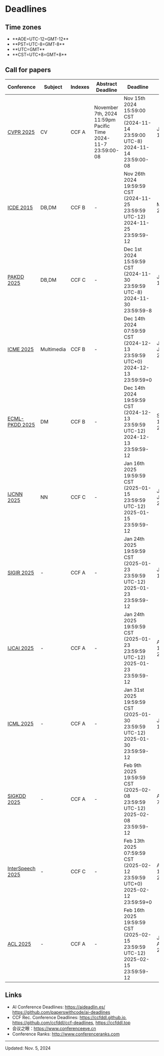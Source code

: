 # Deadlines

<script src="js/moment.js"></script>
<script src="js/moment-timezone-with-data.js"></script>
<!--
<script>
function getLocalTime(i) {
    if (typeof i !== "number") {
        return new Date();
    }
    var d = new Date();
    var len = d.getTime();
    var offset = d.getTimezoneOffset() * 60000;
    var utcTime = len + offset;
    return new Date(utcTime + 3600000 * i);
}
</script>
-->

## Time zones

- <script>document.write(moment().utcOffset(-12).format('MMMM Do YYYY, HH:mm:ss'));</script> **AOE=UTC-12=GMT-12**
- <script>document.write(moment().utcOffset(-8).format('MMMM Do YYYY, HH:mm:ss'));</script> **PST=UTC-8=GMT-8**
- <script>document.write(moment().utc().format('MMMM Do YYYY, HH:mm:ss'));</script> **UTC=GMT**
- <script>document.write(moment().utcOffset(8).format('MMMM Do YYYY, HH:mm:ss'));</script> **CST=UTC+8=GMT+8**

<!--
- **AOE=UTC-12=GMT-12** <script>var fiji=moment().tz('Pacific/Fiji');document.write(fiji.subtract(1, 'days').format('MMMM Do YYYY, HH:mm:ss'));</script>
- **PST=UTC-8=GMT-8** <script>var logangelas=moment().tz('America/Los_Angeles');document.write(logangelas.format('MMMM Do YYYY, HH:mm:ss'));</script>
- **UTC=GMT** <script>var london=moment().tz('Europe/London');document.write(london.format('MMMM Do YYYY, HH:mm:ss'));</script>
- **CST=UTC+8=GMT+8** <script>var shanghai=moment().tz('Asia/Shanghai');document.write(shanghai.format('MMMM Do YYYY, HH:mm:ss'));</script>
- AOE=UTC-12=GMT-12 <span>&nbsp;</span> <script>document.write(getLocalTime(-12).toString().split("GMT")[0].toString());</script>
- PST=UTC-8=GMT-8 <span>&nbsp;&nbsp;&nbsp;</span> <script>document.write(getLocalTime(-8).toString().split("GMT")[0].toString());</script>
- UTC=GMT <span>&nbsp;&nbsp;&nbsp;</span> <script>document.write(getLocalTime(0).toString().split("GMT")[0].toString());</script>
- CST=UTC+8=GMT-8 <span>&nbsp;</span> <script>document.write(getLocalTime(8).toString().split("GMT")[0].toString());</script>
-->

## Call for papers

| Conference| Subject| Indexes| Abstract Deadline| Deadline| Date| Place| Comments |
| - | - | - | - | - | - | - | - |
| [CVPR 2025](https://cvpr.thecvf.com/Conferences/2025) | CV | CCF A | November 7th, 2024 11:59pm Pacific Time <br/><span class="deadline">2024-11-7 23:59:00-08</span>| Nov 15th 2024 15:59:00 CST (2024-11-14 23:59:00 UTC-8) <br/><span class="deadline">2024-11-14 23:59:00-08</span> | June 10-17, 2025 | Nashville, Tennessee, USA |
| [ICDE 2015](https://ieee-icde.org/2025/) | DB,DM | CCF B | - | Nov 26th 2024 19:59:59 CST (2024-11-25 23:59:59 UTC-12) <br/><span class="deadline">2024-11-25 23:59:59-12</span> | May 19-23, 2025 | Hong Kong, China | - |
| [PAKDD 2025](https://pakdd2025.org) | DB,DM | CCF C | - | Dec 1st 2024 15:59:59 CST (2024-11-30 23:59:59 UTC-8) <br/><span class="deadline">2024-11-30 23:59:59-8</span> | June 10-13, 2025 | Sydney, Australia | - |
| [ICME 2025](https://2025.ieeeicme.org/) |Multimedia  | CCF B | - | Dec 14th 2024 07:59:59 CST (2024-12-13 23:59:59 UTC+0) <br/><span class="deadline">2024-12-13 23:59:59+0</span> | June 30 - July 4, 2025 | Nantes, France | - |
| [ECML-PKDD 2025](https://ecmlpkdd.org/2025/) | DM | CCF B | - | Dec 14th 2024 19:59:59 CST (2024-12-13 23:59:59 UTC-12) <br/><span class="deadline">2024-12-13 23:59:59-12</span> | September 15-19, 2024 | Porto, Portugal | - |
| [IJCNN 2025](https://2025.ijcnn.org/) | NN | CCF C | - | Jan 16th 2025 19:59:59 CST (2025-01-15 23:59:59 UTC-12) <br/><span class="deadline">2025-01-15 23:59:59-12</span> | June 30 - July 5, 2025 | Rome, Italy | - |
| [SIGIR 2025](https://sigir2025.dei.unipd.it/) | - | CCF A | - | Jan 24th 2025 19:59:59 CST (2025-01-23 23:59:59 UTC-12) <br/><span class="deadline">2025-01-23 23:59:59-12</span> | July 13-18, 2025 | Padova, Italy | - |
| [IJCAI 2025](https://2025.ijcai.org/) | - | CCF A | - | Jan 24th 2025 19:59:59 CST (2025-01-23 23:59:59 UTC-12) <br/><span class="deadline">2025-01-23 23:59:59-12</span> | August 16-22, 2024 | Montreal, Canada | - |
| [ICML 2025](https://icml.cc/Conferences/2025) | - | CCF A | - | Jan 31st 2025 19:59:59 CST (2025-01-30 23:59:59 UTC-12) <br/><span class="deadline">2025-01-30 23:59:59-12</span> | July 11-19, 2025 | Vancouver Convention Center, Vancouver, Canada | - |
| [SIGKDD 2025](https://kdd2025.kdd.org/) | - | CCF A | - | Feb 9th 2025 19:59:59 CST (2025-02-08 23:59:59 UTC-12) <br/><span class="deadline">2025-02-08 23:59:59-12</span> | August 3-7, 2025 | Toronto, ON, Canada | - |
| [InterSpeech 2025](https://www.interspeech2025.org/home) | - | CCF C | - | Feb 13th 2025 07:59:59 CST (2025-02-12 23:59:59 UTC+0)  <br/><span class="deadline">2025-02-12 23:59:59+0</span>| August 17-22, 2025 | Rotterdam, Netherlands | - |
| [ACL 2025](https://2025.aclweb.org/) | - | CCF A | - | Feb 16th 2025 19:59:59 CST (2025-02-15 23:59:59 UTC-12) <br/><span class="deadline">2025-02-15 23:59:59-12</span> | July 27 - August 1, 2025 | Vienna, Austria | - |

<script>
function setDeadline() {
    var elements = document.getElementsByClassName("deadline");
    for(var i=0;i<elements.length;i++) {
        var element=elements[i];
        element.setAttribute("style", "color: red;");
        var duration = moment.duration(moment(element.textContent).diff(moment()));
        element.textContent="";
        if(duration.years()>0)
            element.textContent+=duration.years()+'years ';
        if(duration.months()>0)
            element.textContent+=duration.months()+'months ';
        if(duration.days()>0)
            element.textContent+=duration.days()+'days ';
        element.textContent+=duration.hours()+"h" + duration.minutes()+"m" + duration.seconds() + "s left";
    }
    //myspan.innerHTML="hello world";
}
setDeadline();
</script>

## Links

- AI Conference Deadlines: <https://aideadlin.es/> <https://github.com/paperswithcode/ai-deadlines>
- CCF Rec. Conference Deadlines: <https://ccfddl.github.io>, <https://github.com/ccfddl/ccf-deadlines>, <https://ccfddl.top> 
- 会议之眼：<https://www.conferenceeye.cn>
- Conference Ranks: <http://www.conferenceranks.com>

---
Updated: Nov. 5, 2024
